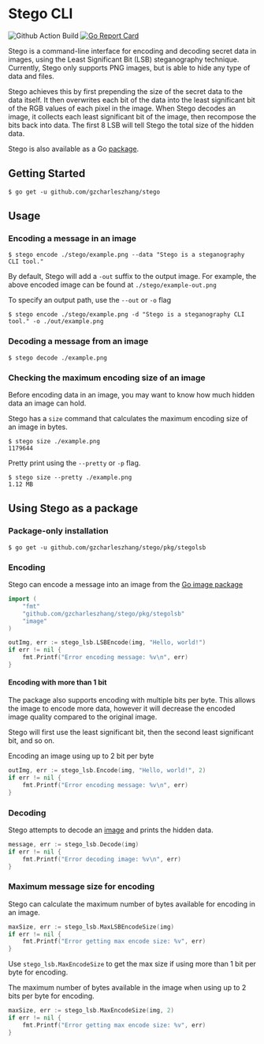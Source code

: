 # Stego CLI

![Github Action Build](https://github.com/gzcharleszhang/stego/workflows/Build/badge.svg)
[![Go Report Card](https://goreportcard.com/badge/github.com/gzcharleszhang/stego)](https://goreportcard.com/report/github.com/gzcharleszhang/stego)

Stego is a command-line interface for encoding and decoding secret data in images,
using the Least Significant Bit (LSB) steganography technique. Currently, Stego only supports PNG images,
but is able to hide any type of data and files.

Stego achieves this by first prepending the size of the secret data to the data itself.
It then overwrites each bit of the data
into the least significant bit of the RGB values of each pixel
in the image. When Stego decodes an image, it collects each
least significant bit of the image,
then recompose the bits back into data. The first 8 LSB will tell
Stego the total size of the hidden data.

Stego is also available as a Go [package](#Using-Stego-as-a-package).

## Getting Started
```shell
$ go get -u github.com/gzcharleszhang/stego
```

## Usage

### Encoding a message in an image
```shell
$ stego encode ./stego/example.png --data "Stego is a steganography CLI tool."
```
By default, Stego will add a `-out` suffix to the output image. For example, the above encoded image
can be found at `./stego/example-out.png`

To specify an output path, use the `--out` or `-o` flag
```shell
$ stego encode ./stego/example.png -d "Stego is a steganography CLI tool." -o ./out/example.png
```

### Decoding a message from an image
```shell
$ stego decode ./example.png
```

### Checking the maximum encoding size of an image
Before encoding data in an image, you may want to know
how much hidden data an image can hold.

Stego has a `size` command that calculates the
maximum encoding size of an image in bytes.
```shell
$ stego size ./example.png
1179644
```

Pretty print using the `--pretty` or `-p` flag.
```shell
$ stego size --pretty ./example.png
1.12 MB
```

## Using Stego as a package
### Package-only installation
```shell
$ go get -u github.com/gzcharleszhang/stego/pkg/stegolsb
```

### Encoding
Stego can encode a message into an image from the [Go image package](https://golang.org/pkg/image/)

```go
import (
    "fmt"
    "github.com/gzcharleszhang/stego/pkg/stegolsb"
    "image"
)

outImg, err := stego_lsb.LSBEncode(img, "Hello, world!")
if err != nil {
    fmt.Printf("Error encoding message: %v\n", err)
}
```

#### Encoding with more than 1 bit
The package also supports encoding with multiple bits per byte.
This allows the image to encode more data, however it will decrease
the encoded image quality compared to the original image.

Stego will first use the least significant bit, then the second
least significant bit, and so on.

Encoding an image using up to 2 bit per byte
```go
outImg, err := stego_lsb.Encode(img, "Hello, world!", 2)
if err != nil {
    fmt.Printf("Error encoding message: %v\n", err)
}
```

### Decoding
Stego attempts to decode an [image](https://golang.org/pkg/image/)
and prints the hidden data.
```go
message, err := stego_lsb.Decode(img)
if err != nil {
    fmt.Printf("Error decoding image: %v\n", err)
}
```

### Maximum message size for encoding
Stego can calculate the maximum number of bytes available for
encoding in an image.

```go
maxSize, err := stego_lsb.MaxLSBEncodeSize(img)
if err != nil {
    fmt.Printf("Error getting max encode size: %v", err)
}
```

Use `stego_lsb.MaxEncodeSize` to get the max size if using
more than 1 bit per byte for encoding.

The maximum number of bytes available in the image
when using up to 2 bits per byte for encoding.
```go
maxSize, err := stego_lsb.MaxEncodeSize(img, 2)
if err != nil {
    fmt.Printf("Error getting max encode size: %v", err)
}
```
